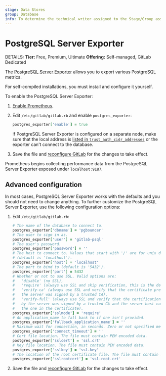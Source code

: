 ```yaml
---
stage: Data Stores
group: Database
info: To determine the technical writer assigned to the Stage/Group associated with this page, see https://handbook.gitlab.com/handbook/product/ux/technical-writing/#assignments
---
```


# PostgreSQL Server Exporter

DETAILS:
**Tier:** Free, Premium, Ultimate
**Offering:** Self-managed, GitLab Dedicated

The [PostgreSQL Server Exporter](https://github.com/prometheus-community/postgres_exporter) allows you to export various PostgreSQL metrics.

For self-compiled installations, you must install and configure it yourself.

To enable the PostgreSQL Server Exporter:

1. [Enable Prometheus](index.md#configuring-prometheus).
1. Edit `/etc/gitlab/gitlab.rb` and enable `postgres_exporter`:

   ```ruby
   postgres_exporter['enable'] = true
   ```

   If PostgreSQL Server Exporter is configured on a separate node, make sure that the local
   address is [listed in `trust_auth_cidr_addresses`](../../postgresql/replication_and_failover.md#network-information) or the
   exporter can't connect to the database.

1. Save the file and [reconfigure GitLab](../../restart_gitlab.md#reconfigure-a-linux-package-installation) for the changes to
   take effect.

Prometheus begins collecting performance data from
the PostgreSQL Server Exporter exposed under `localhost:9187`.

## Advanced configuration

In most cases, PostgreSQL Server Exporter works with the defaults and you should not
need to change anything. To further customize the PostgreSQL Server Exporter,
use the following configuration options:

1. Edit `/etc/gitlab/gitlab.rb`:

   ```ruby
   # The name of the database to connect to.
   postgres_exporter['dbname'] = 'pgbouncer'
   # The user to sign in as.
   postgres_exporter['user'] = 'gitlab-psql'
   # The user's password.
   postgres_exporter['password'] = ''
   # The host to connect to. Values that start with '/' are for unix domain sockets
   # (default is 'localhost').
   postgres_exporter['host'] = 'localhost'
   # The port to bind to (default is '5432').
   postgres_exporter['port'] = 5432
   # Whether or not to use SSL. Valid options are:
   #   'disable' (no SSL),
   #   'require' (always use SSL and skip verification, this is the default value),
   #   'verify-ca' (always use SSL and verify that the certificate presented by
   #   the server was signed by a trusted CA),
   #   'verify-full' (always use SSL and verify that the certification presented
   #   by the server was signed by a trusted CA and the server host name matches
   #   the one in the certificate).
   postgres_exporter['sslmode'] = 'require'
   # An application_name to fall back to if one isn't provided.
   postgres_exporter['fallback_application_name'] = ''
   # Maximum wait for connection, in seconds. Zero or not specified means wait indefinitely.
   postgres_exporter['connect_timeout'] = ''
   # Cert file location. The file must contain PEM encoded data.
   postgres_exporter['sslcert'] = 'ssl.crt'
   # Key file location. The file must contain PEM encoded data.
   postgres_exporter['sslkey'] = 'ssl.key'
   # The location of the root certificate file. The file must contain PEM encoded data.
   postgres_exporter['sslrootcert'] = 'ssl-root.crt'
   ```

1. Save the file and [reconfigure GitLab](../../restart_gitlab.md#reconfigure-a-linux-package-installation)
   for the changes to take effect.
